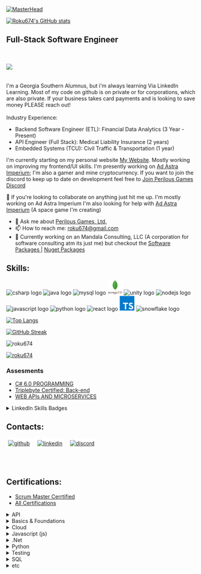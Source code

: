 [![MasterHead](https://c.tenor.com/BxuhqfpyRFwAAAAC/loading-system.gif)](https://alexanderfields.me)

[![Roku674's GitHub stats](https://github-readme-stats-sigma-five.vercel.app/api?username=roku674&count_private=true&include_all_commits=true&show_icons=true&theme=react)](https://github.com/roku674)

<h2>Full-Stack Software Engineer</h2>
<br></br>
<img src="https://cdn.georgiasouthern.edu/logos/eGSlogo.png"/>
<br></br>
<p>
   I'm a Georgia Southern Alumnus, but i'm always learning Via LinkedIn Learning. Most of my code on github is on private or for corporations, which are also private. If your business takes card payments and is looking to save money PLEASE reach out! 
   <br></br>
   Industry Experience:
   <ul>
      <li>Backend Software Engineer (ETL): Financial Data Analytics (3 Year - Present)</li>
      <li>API Engineer (Full Stack): Medical Liability Insurance (2 years)</li>
      <li>Embedded Systems (TCU): Civil Traffic & Transportation (1 year)</li>
   </ul>
</p>
<p>
   I'm currently starting on my personal website <a href="https://www.alexanderfields.me">My Website</a>. Mostly working on improving my frontend/UI skills.
   I'm presently working on <a href ="https://www.perilousgames.com"> Ad Astra Imperium</a>; I'm also a gamer and mine cryptocurrency. If you want to join the discord to keep up to date on development feel free to <a href="https://discord.gg/dT8nRduVwN">Join Perilous Games Discord</a>
</p>
<p>
   👯 If you're looking to collaborate on anything just hit me up. I'm mostly working on Ad Astra Imperium I'm also looking for help with 
   <a href ="https://www.perilousgames.com"> Ad Astra Imperium</a> (A space game I'm creating)
</p>
<ul>
   <!--<li> 💬 Checkout <a href="https://www.scrapedaddy.org">Scrape Daddy</a></li> -->
   <li> 💬 Ask me about <a href="https://www.perilousgames.com">Perilous Games, Ltd. </a></li>
   <li> 📫 How to reach me: <a href="mailto: roku674@gmail.com">roku674@gmail.com </a></li>
   <li> 💬 Currently working on an Mandala Consulting, LLC (A corporation for software consulting atm its just me) but checkout the <a href="https://github.com/roku674?tab=packages"> Software Packages </a> | <a href="https://www.nuget.org/profiles/roku674">Nuget Packages </a></li>
</ul>
<h2>Skills:</h2>
<div align="left">  
   <img src="https://cdn.jsdelivr.net/gh/devicons/devicon/icons/csharp/csharp-original.svg" height="30" width="42" alt="csharp logo"/>
   <img src="https://cdn.jsdelivr.net/gh/devicons/devicon/icons/java/java-original.svg" height="30" width="42" alt="java logo"/>
   <img src="https://cdn.jsdelivr.net/gh/devicons/devicon/icons/mysql/mysql-original.svg" height="30" width="42" alt="mysql logo"/>
   <img src="https://raw.githubusercontent.com/devicons/devicon/master/icons/mongodb/mongodb-original-wordmark.svg" alt="mongodb" width="40" height="40"/>
   <img src="https://cdn.jsdelivr.net/gh/devicons/devicon/icons/unity/unity-original.svg" height="40" width="52" alt="unity logo"/>
   <img src="https://cdn.jsdelivr.net/gh/devicons/devicon/icons/nodejs/nodejs-original.svg" height="40" width="52" alt="nodejs logo"/>
   <img src="https://cdn.jsdelivr.net/gh/devicons/devicon/icons/javascript/javascript-original.svg" height="40" width="52" alt="javascript logo"/>
   <img src="https://cdn.jsdelivr.net/gh/devicons/devicon/icons/python/python-original.svg" height="30" width="42" alt="python logo"/>
   <img src="https://cdn.jsdelivr.net/gh/devicons/devicon/icons/react/react-original.svg" height="40" width="52" alt="react logo"/>
   <img src="https://raw.githubusercontent.com/devicons/devicon/master/icons/typescript/typescript-original.svg" alt="typescript logo" width="40" height="40"/>
   <img src="https://upload.wikimedia.org/wikipedia/commons/f/ff/Snowflake_Logo.svg" alt="snowflake logo" width="160" height="40"/>
</div>
<p>

[![Top Langs](https://github-readme-stats.vercel.app/api/top-langs/?username=roku674&langs_count=8&hide=fortran,assembly,rich,maxscript,html,css&theme=react&layout=compact)](https://github.com/roku674/github-readme-stats)
<br />
<p><a href="https://git.io/streak-stats"><img src="https://github-readme-streak-stats.herokuapp.com?user=roku674&theme=github-dark-dimmed" alt="GitHub Streak" /></a></p>
<p align="left"> <img src="https://komarev.com/ghpvc/?username=roku674&label=Profile%20views&color=0e75b6&style=flat" alt="roku674" /> </p>
<p align="left"> <a href="https://github.com/ryo-ma/github-profile-trophy"><img src="https://github-profile-trophy.vercel.app/?username=roku674" alt="roku674" /></a> </p>
</p>

<h3>Assesments</h3>
  <ul>
   <li>
     <a href="https://drive.google.com/file/d/1VoRIQgu5OLkF0qWUSw2XpIICUzCdBDPG/view?usp=sharing">C# 6.0 PROGRAMMING</a>
   </li>
   <li>
     <a href="https://triplebyte.com/tb/alexander-fields-sf0votk/certificate">Triplebyte Certified: Back-end</a>
   </li>
   <li>
     <a href="https://drive.google.com/file/d/1K4j_tauEGzrduFLTiem16ySyoHal9Qhv/view?usp=sharing">WEB APIs AND MICROSERVICES</a>
   </li>
  </ul>

<details>
  <summary>LinkedIn Skills Badges</summary>
   <a href="https://www.linkedin.com/in/alexander-a-fields/details/skills/">LinkedIn skills link</a>
    <ul>     
      <li>C#</li>
      <li>.NET</li>
      <li>REST APIs</li>
      <li>Java</li>
      <li>Spring Framework</li>
      <li>Unity3D</li>
      <li>Object-Oriented Programming (OOP)</li>
      <li>MYSQL</li>
      <li>Git</li>
      <li>Agile Methodologies</li>
      <li>Amazon Web Services (AWS)</li>
      <li>Google Cloud Platform (GCP)</li>
      <li>JavaScript</li>
      <li>HTML</li>
      <li>Node.js</li>
      <li>React.js</li>
      <li>Python</li>
    </ul>
</details>

<h2>Contacts:</h2>

<div style="display: flex; align-items: center;">
  <a href="https://github.com/roku674" style="background-color: white; border-radius: 5px; padding: 5px; margin-right: 10px;">
    <img src="https://cdn.jsdelivr.net/npm/simple-icons@3.0.1/icons/github.svg" alt="github" height="40">
  </a>
  <a href="https://www.linkedin.com/in/alexander-a-fields/" style="background-color: white; border-radius: 5px; padding: 5px; margin-right: 10px;">
    <img src="https://cdn.jsdelivr.net/npm/simple-icons@3.0.1/icons/linkedin.svg" alt="linkedin" height="40">
  </a>
  <a href="https://discord.com/users/animaldander" style="background-color: white; border-radius: 5px; padding: 5px; margin-right: 10px;">
    <img src="https://cdn.jsdelivr.net/npm/simple-icons@3.0.1/icons/discord.svg" alt="discord" height="40">
  </a>
</div>

<br></br>
<h2>Certifications:</h2>
<ul>
   <li>
      <a href="https://bcert.me/bc/html/show-badge.html?b=uidevczt">Scrum Master Cerrtified
      </a>
   </li>
    <li>
      <a href="https://drive.google.com/drive/folders/1bhHUa6VtaJY_iB_qCT3QM8G_A9AxCDWt?usp=sharing">All Certifications
      </a>
   </li>
</ul>
<!-- <details> -->
   <!-- <summary>See more</summary> -->
   <details>
      <summary>API</summary>
      <ul>
         <li>
            <a href="https://www.linkedin.com/learning/certificates/a34d2795ed15d0bcdd407d7f64ae95d0234d37ff5a4b971e191978481f5ac12c">Learn API Documentation with JSON and XML
            </a>
         </li>
         <li>
            <a href="https://www.linkedin.com/learning/api-test-automation-with-soapui">API Test Automation with SoapUI
            </a>
         </li>
         <li>
            <a href="https://www.linkedin.com/learning/api-testing-foundations">API Testing Foundations
            </a>
         </li>
         <li>
            <a href="https://www.linkedin.com/learning/api-testing-and-validation">API Testing and Validation
            </a>
         </li>
         <li>
            <a href="https://www.linkedin.com/learning/learning-rest-apis">Learning REST APIs
            </a>
         </li>
         <li>
            <a href="https://www.linkedin.com/learning/programming-foundations-apis-and-web-services">Programming Foundations: APIs and Web Services
            </a>
         </li>
         <li>
            <a href="https://www.linkedin.com/learning/designing-restful-apis">Designing RESTful APIs
            </a>
         </li>
      </ul>
   </details>
   <details>
      <summary>Basics & Foundations</summary>
      <ul>
         <li>
            <a href="https://www.linkedin.com/learning/visual-basic-essential-training-2?original_referer=https%3A%2F%2Fwww.linkedin.com%2Fin%2Falexander-fields-aa57a997%3Ftrk%3Dpeople-guest_people_search-card">Visual Basic Essential Training
            </a>
         </li>
         <li>
            <a href="https://www.linkedin.com/learning/http-essential-training">HTTP Essential Training
            </a>
         </li>
         <li>
            <a href="https://www.linkedin.com/learning/introducing-postman">Introducing Postman
            </a>
         </li>
         <li>
            <a href="https://www.linkedin.com/learning/introduction-to-test-classes-in-salesforce">Introduction to Test Classes in Salesforce
            </a>
         </li>
         <li>
            <a href="https://www.linkedin.com/learning/learning-rest-apis">Learning REST APIs
            </a>
         </li>
         <li>
            <a href="https://www.linkedin.com/learning/learning-salesforce-com-development">Learning Salesforce.com Development
            </a>
         </li>
         <li>
            <a href="https://www.linkedin.com/learning/postman-essential-training">Postman Essential Training 
            </a>
         </li>
         <li>
            <a href="https://www.linkedin.com/learning/programming-foundations-apis-and-web-services">Programming Foundations: APIs and Web Services
            </a>
         </li>
         <li>
            <a href="https://www.linkedin.com/learning/programming-foundations-design-patterns-2?original_referer=https%3A%2F%2Fwww.linkedin.com%2Fin%2Falexander-fields-aa57a997%3Ftrk%3Dpeople-guest_people_search-card">Programming Foundations: Design Patterns
            </a>
         </li>
         <li>
            <a href="https://www.linkedin.com/learning/programming-foundations-secure-coding">Programming Foundations: Secure Coding
            </a>
         </li>
      </ul>
   </details>
   <details>
      <summary>
         Cloud
      </summary>
      <ul>
         <li>
            <a href="https://www.linkedin.com/learning/certificates/d98d90539667b9a67840efdcda2549f4880b2865fa212c6704e2eba876a3e4f4?original_referer=https%3A%2F%2Fwww.linkedin.com%2Fin%2Falexander-fields-aa57a997%3Ftrk%3Dpeople-guest_people_search-card">Google Cloud and Storage Foundations
            </a>
         </li>
         <li>
            <a href="https://www.linkedin.com/learning/certificates/cde2f1ecfee46fb5f825cab83d97a1c35d5d7e6e468d5131cdd2325ba348ced4">Learning Cloud Computing: Cloud Storage
            </a>
         </li>
         <li>
            <a href="https://www.linkedin.com/learning/certificates/d008e40fa49d54542b8a319ae94084dbc4a078b0e92a65cabc86dd86aafed159">Learning Cloud Computing: Core Conecepts
            </a>
         </li>
         <li>
            <a href="https://www.linkedin.com/learning/certificates/29f3dfcad5236e70be5f222c8f902ad3fe7cd507243e57b79d453c091ffa0613?original_referer=https%3A%2F%2Fwww.linkedin.com%2Fin%2Falexander-fields-aa57a997%3Ftrk%3Dpeople-guest_people_search-card">Angular: Building on Azure Microservices
            </a>
         </li>
         <li>
            <a href="https://www.linkedin.com/learning/aws-certified-solutions-architect-associate-saa-c02-cert-prep-1-cloud-services-overview">AWS Certified Solutions Architect - Associate (SAA-C02) Cert Prep: 1 Cloud Services Overview
            </a>
         </li>
      </ul>
   </details>
   <details>
      <summary>Javascript (js) </summary>
      <ul>
         <li>
            <a href="https://www.linkedin.com/learning/certificates/8e9ed2b075652380aa735f86ec301795521d6635d92c88b71d0c3c36ff0643b3">Advanced Node.js
            </a>
         </li>
         <li>
            <a href="https://www.linkedin.com/learning/node-js-essential-training-2019">Node.js Essential Training (2019)
            </a>
         </li>
         <li>
            <a href="https://www.linkedin.com/learning/node-js-testing-and-code-quality-14003857">Node.js: Testing and Code Quality
            </a>
         </li>
         <li>
            <a href="https://www.linkedin.com/learning/node-js-for-c-sharp-developers">Node.js for C# Developers
            </a>
         </li>
      </ul>
   </details>
   <details>
      <summary>.Net</summary>
      <ul>
         <li>
            <a href="https://www.linkedin.com/learning/visual-basic-essential-training-2?original_referer=https%3A%2F%2Fwww.linkedin.com%2Fin%2Falexander-fields-aa57a997%3Ftrk%3Dpeople-guest_people_search-card">Visual Basic Essential Training
            </a>
         </li>
         <li>
            <a href="https://www.linkedin.com/learning/learning-asp-dot-net-core-mvc">Learning ASP.NET Core MVC
            </a>
         </li>
         <li>
            <a href="https://www.linkedin.com/learning/learning-asp-dot-net-2">Learning ASP.NET
            </a>
         </li>
         <li>
            <a href="https://www.linkedin.com/learning/deploying-asp-dot-net-applications">Deploying ASP.NET Applications
            </a>
         </li>
      </ul>
   </details>
   <details>
      <summary>Python</summary>
      <ul>
         <li>
            <a href="https://www.linkedin.com/learning/certificates/26194ce11d5411effd4fed14b9e0a59911d1301c3900ecc263707566e5b75bec?original_referer=https%3A%2F%2Fwww.linkedin.com%2Fin%2Falexander-fields-aa57a997%3Ftrk%3Dpeople-guest_people_search-card">Using Python for Automation
            </a>
         </li>
      </ul>
   </details>
   <details>
      <summary>Testing</summary>
      <ul>
         </li> 
         <li>
            <a href="https://www.linkedin.com/learning/node-js-testing-and-code-quality-14003857">Node.js: Testing and Code Quality
            </a>
         </li>
         <li>
            <a href="https://www.linkedin.com/learning/api-test-automation-with-soapui">API Test Automation with SoapUI
            </a>
         </li>
         <li>
            <a href="https://www.linkedin.com/learning/api-testing-foundations">API Testing Foundations
            </a>
         </li>
         <li>
            <a href="https://www.linkedin.com/learning/api-testing-and-validation">API Testing and Validation
            </a>
         </li>
      </ul>
   </details>
   <details>
      <summary>SQL</summary>
      <ul>
         <li>
            <a href="https://www.linkedin.com/learning/advanced-sql-for-application-development">Advanced SQL for Application Development
            </a>
         </li>
         <li>
            <a href="https://www.linkedin.com/learning/advanced-sql-for-query-tuning-and-performance-optimization">Advanced SQL for Query Tuning and Performance Optimization
            </a>
         </li>
      </ul>
   </details>
   <details>
      <summary>etc</summary>
      <ul>
         <li>
            <a href="https://www.linkedin.com/learning/certificates/2b03f2004a90a6081dd424a4eae85c78fef66ab51fc6096b6d4be27aa9fc2d67">JSON Essential Training
            </a>
         </li>
         <li>
            <a href="https://triplebyte.com/tb/alexander-fields-sf0votk/certificate">Triplebyte Certified: Back-end
            </a>
         </li>
         <li>
            <a href="https://www.linkedin.com/learning/agile-software-development-kanban-for-developers">Agile Software Development: Kanban for Developers
            </a>
         </li>
      </ul>
   </details>
<!-- </details> -->
